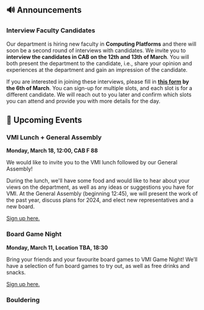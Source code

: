 ## 🔊 Announcements

### Interview Faculty Candidates

Our department is hiring new faculty in **Computing Platforms** and there will soon be a second round of interviews with candidates.
We invite you to **interview the candidates in CAB on the 12th and 13th of March**.
You will both present the department to the candidate, i.e., share your opinion and experiences at the department and gain an impression of the candidate.

If you are interested in joining these interviews, please fill in **[this form](https://docs.google.com/forms/d/e/1FAIpQLScEKHnWMhR7iqFXa-49Vk_G4rfgm6Vihr8CrWtBY11rW3Zibw/viewform?usp=sf_link) by the 6th of March**.
You can sign-up for multiple slots, and each slot is for a different candidate.
We will reach out to you later and confirm which slots you can attend and provide you with more details for the day.

## 📅 Upcoming Events

### VMI Lunch + General Assembly

**Monday, March 18, 12:00, CAB F 88**

We would like to invite you to the VMI lunch followed by our General Assembly!

During the lunch, we'll have some food and would like to hear about your views on the department, as well as any ideas or suggestions you have for VMI. At the General Assembly (beginning 12:45), we will present the work of the past year, discuss plans for 2024, and elect new representatives and a new board.

[Sign up here.](https://forms.gle/hnRhepiPjo9HQo2HA)

### Board Game Night

**Monday, March 11, Location TBA, 18:30**

Bring your friends and your favourite board games to VMI Game Night! We’ll have a selection of fun board games to try out, as well as free drinks and snacks.

[Sign up here.](https://forms.gle/Dr6k4RGwvUcrm4xp8)

### Bouldering
